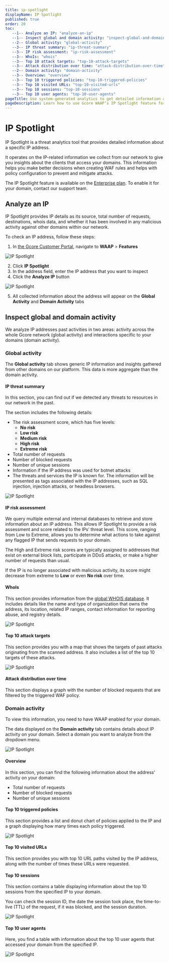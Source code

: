 ```yaml
---
title: ip-spotlight
displayName: IP Spotlight
published: true
order: 20
toc:
   --1-- Analyze an IP: "analyze-an-ip"
   --1-- Inspect global and domain activity: "inspect-global-and-domain-activity"
   --2-- Global activity: "global-activity"
   --3-- IP threat summary: "ip-threat-summary"
   --3-- IP risk assessment: "ip-risk-assessment"
   --3-- WhoIs: "whois"
   --3-- Top 10 attack targets: "top-10-attack-targets"
   --3-- Attack distribution over time: "attack-distribution-over-time"
   --2-- Domain activity: "domain-activity"
   --3-- Overview: "overview"
   --3-- Top 10 triggered policies: "top-10-triggered-policies"
   --3-- Top 10 visited URLs: "top-10-visited-urls"
   --3-- Top 10 sessions: "top-10-sessions"
   --3-- Top 10 user agents: "top-10-user-agents"
pageTitle: Use system-generated analytics to get detailed information about a specific IP address | Gcore
pageDescription: Learn how to use Gcore WAAP’s IP Spotlight feature for your domain protection.
---
```

# IP Spotlight

IP Spotlight is a threat analytics tool that provides detailed information about a specific IP address.

It operates on the IP-related information we collect from our network to give you insights about the clients that access your domains. This information helps you make better decisions when creating WAF rules and helps with policy configuration to prevent and mitigate attacks.

<alert-element type="info" title="Info">
The IP Spotlight feature is available on the <a href="https://gcore.com/docs/waap/billing">Enterprise plan</a>. To enable it for your domain, contact our support team.
</alert-element>

## Analyze an IP

IP Spotlight provides IP details as its source, total number of requests, destinations, whois data, and whether it has been involved in any malicious activity against other domains within our network.

To check an IP address, follow these steps:

1. In [the Gcore Customer Portal](https://accounts.gcore.com/reports/dashboard), navigate to **WAAP** \> **Features**

<img src="https://assets.gcore.pro/docs/waap/ip-security/ip-spotlight/ip-spotlight-1.png" alt="IP Spotlight">

2. Click **IP Spotlight**
3. In the address field, enter the IP address that you want to inspect
4. Click the **Analyze IP** button

<img src="https://assets.gcore.pro/docs/waap/ip-security/ip-spotlight/ip-spotlight-2.png" alt="IP Spotlight">

5. All collected information about the address will appear on the **Global Activity** and **Domain Activity** tabs

## Inspect global and domain activity

We analyze IP addresses past activities in two areas: activity across the whole Gcore network (global activity) and interactions specific to your domains (domain activity).

### Global activity

The **Global activity** tab shows generic IP information and insights gathered from other domains on our platform. This data is more aggregate than the domain activity.

#### IP threat summary

In this section, you can find out if we detected any threats to resources in our network in the past.

The section includes the following details:

- The risk assessment score, which has five levels:
  - **No risk**
  - **Low risk**
  - **Medium risk**
  - **High risk**
  - **Extreme risk**
- Total number of requests
- Number of blocked requests
- Number of unique sessions
- Information if the IP address was used for botnet attacks
- The threats and services the IP is known for. The information will be presented as tags associated with the IP addresses, such as SQL injection, injection attacks, or headless browsers.

<img src="https://assets.gcore.pro/docs/waap/ip-security/ip-spotlight/ip-spotlight-3.png" alt="IP Spotlight">

#### IP risk assessment

We query multiple external and internal databases to retrieve and store information about an IP address. This allows IP Spotlight to provide a risk assessment and score related to the IPs’ threat level. This score, ranging from Low to Extreme, allows you to determine what actions to take against any flagged IP that sends requests to your domain.

The High and Extreme risk scores are typically assigned to addresses that exist on external block lists, participate in DDoS attacks, or make a higher number of requests than usual.

<alert-element type="info" title="Info">
If the IP is no longer associated with malicious activity, its score might decrease from extreme to <strong>Low</strong> or even <strong>No risk</strong> over time.
</alert-element>

#### WhoIs

This section provides information from the [global WHOIS database](https://who.is/). It includes details like the name and type of organization that owns the address, its location, related IP ranges, contact information for reporting abuse, and registry details.

<img src="https://assets.gcore.pro/docs/waap/ip-security/ip-spotlight/ip-spotlight-4.png" alt="IP Spotlight">

#### Top 10 attack targets

This section provides you with a map that shows the targets of past attacks originating from the scanned address. It also includes a list of the top 10 targets of these attacks.

<img src="https://assets.gcore.pro/docs/waap/ip-security/ip-spotlight/ip-spotlight-5.png" alt="IP Spotlight">

#### Attack distribution over time

This section displays a graph with the number of blocked requests that are filtered by the triggered WAF policy.

### Domain activity

<alert-element type="info" title="Info">
To view this information, you need to have WAAP enabled for your domain.
</alert-element>

The data displayed on the **Domain activity** tab contains details about IP activity on your domain. Select a domain you want to analyze from the dropdown menu.

<img src="https://assets.gcore.pro/docs/waap/ip-security/ip-spotlight/ip-spotlight-6.png" alt="IP Spotlight">

#### Overview

In this section, you can find the following information about the address’ activity on your domain:

- Total number of requests
- Number of blocked requests
- Number of unique sessions

#### Top 10 triggered policies

This section provides a list and donut chart of policies applied to the IP and a graph displaying how many times each policy triggered.

<img src="https://assets.gcore.pro/docs/waap/ip-security/ip-spotlight/ip-spotlight-7.png" alt="IP Spotlight">

#### Top 10 visited URLs

This section provides you with top 10 URL paths visited by the IP address, along with the number of times these URLs were requested.

#### Top 10 sessions

This section contains a table displaying information about the top 10 sessions from the specified IP to your domain.

You can check the session ID, the date the session took place, the time-to-live (TTL) of the request, if it was blocked, and the session duration.

<img src="https://assets.gcore.pro/docs/waap/ip-security/ip-spotlight/ip-spotlight-8.png" alt="IP Spotlight">

#### Top 10 user agents

Here, you find a table with information about the top 10 user agents that accessed your domain from the specified IP.

<img src="https://assets.gcore.pro/docs/waap/ip-security/ip-spotlight/ip-spotlight-9.png" alt="IP Spotlight">
